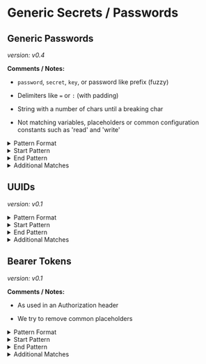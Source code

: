 <!-- WARNING: This README is generated automatically
-->

# Generic Secrets / Passwords

## Generic Passwords



_version: v0.4_

**Comments / Notes:**


- `password`, `secret`, `key`, or password like prefix (fuzzy)

- Delimiters like `=` or `:` (with padding)

- String with a number of chars until a breaking char

- Not matching variables, placeholders or common configuration constants such as 'read' and 'write'
  

<details>
<summary>Pattern Format</summary>
<p>

```regex
[a-zA-Z0-9!.,$%&*+?^_`{|}()[\]\\/~-][a-zA-Z0-9\t !.,$%&*+?^_`{|}()[\]\\/~-]*
```

</p>
</details>

<details>
<summary>Start Pattern</summary>
<p>

```regex
(?:\A|[^a-zA-Z0-9])(?i)(?:api|jwt|mysql|db)?[_.-]?(?:pass?(?:wo?r?d|code|phrase)|secret)([ \t]+As[ \t]+String)?[\t ]*(={1,3}|:)[\t ]*(?:["']|b["'])?
```

</p>
</details><details>
<summary>End Pattern</summary>
<p>

```regex
(\z|[\r\n'"])
```

</p>
</details>

<details>
<summary>Additional Matches</summary>
<p>
Add these additional matches to the [Secret Scanning Custom Pattern](https://docs.github.com/en/enterprise-cloud@latest/code-security/secret-scanning/defining-custom-patterns-for-secret-scanning#example-of-a-custom-pattern-specified-using-additional-requirements).


- Not Match: ```^(?i)(?:[a-z0-9_.]*,\s*)?(?:str\()?[[<(]?(?:(?:(?:user|key)_?)?(?:[a-zA-Z0-9._]+[_.])?(?:the )?(?:pass?(wo?r?d|code|phrase)|pass|pwd|secret|token|tok|redacted|placeholder|dummy|pw|thephrase)|write|read|on|off|true|false|none|null|nil|undefined|eof|ignore|eol|git|yes|no|y|n),?[\]>)]?(?:\)\s*\{)?\\?( or )?$```
- Not Match: ```^\s*(?:(?:typing\.)?(?:(?:[Tt]uple|[Ll]ist|[Dd]ict|Callable|Iterable|Sequence|Optional|Union)\[.*|(?:int|str|float|(?:typing.)?Any|None|bytes|bool|ReadableBuffer)\s*(?:[,|].*)?|(?:Int|Swift\.Int|Int32)\.*))\s*$```
- Not Match: ```^\s*(?:\.\.\.|\\|\\n|\\0|[,()[\]{}`.]\\?|-[)(]|0x[A-Fa-f0-9]+|[0-9]{1,4}|(?:~|/tmp|\.\.|\.)|\\{1,2}w\+/g,( \\?)?|%[sr]|geheim\$parole|\([Oo]ptional\).*|\$?(?:\{\{?[^}]+\}\}?|\(\(?[^)]+\)\)?|\[\[?[^\]+]\]\]?))?,?\s*(?:\s*(?:/\*|#|//).*)?$```
- Not Match: ```^(?:function\s*\([^)]*\)\s*{\s*.*|\([^)]*\)\s*=>\s*(?:{\s*|[^;)]+[;)])|(?:new )?[a-zA-Z0-9_.]+\(.*|(?:public|private) [A-Za-z0-9_]+ \{)$```
- Not Match: ```^\s*(?:(?:self|this)\.[a-zA-Z_][a-zA-Z0-9_.]+[,[]?|[a-zA-Z0-9_.]+\[(?:[a-zA-Z0-9_.]+)?\]?|\$(?:[1-9]|[A-Za-z0-9_]+)\{?|os\.environ\[[^\]]\]|process\.env\.[A-Z0-9_]+)\s*(?:,|\|\||&&)?\s*$```

</p>
</details>

## UUIDs



_version: v0.1_



<details>
<summary>Pattern Format</summary>
<p>

```regex
(?i)[0-9a-f]{8}-[0-9a-f]{4}-[0-9a-f]{4}-[0-9a-f]{4}-[0-9a-f]{12}
```

</p>
</details>

<details>
<summary>Start Pattern</summary>
<p>

```regex
\A|[^0-9A-Fa-f-]
```

</p>
</details><details>
<summary>End Pattern</summary>
<p>

```regex
\z|[^0-9A-Fa-f-]
```

</p>
</details>

<details>
<summary>Additional Matches</summary>
<p>
Add these additional matches to the [Secret Scanning Custom Pattern](https://docs.github.com/en/enterprise-cloud@latest/code-security/secret-scanning/defining-custom-patterns-for-secret-scanning#example-of-a-custom-pattern-specified-using-additional-requirements).


- Not Match: ```^12345678-1234-5678-1234-567812345678$```
- Not Match: ```^00000000-0000-0000-0000-000000000000$```
- Not Match: ```^(?i)00010203-0405-0607-0809-0a0b0c0d0e0f$```
- Not Match: ```^(?i)12345678-1234-1234-1234-123456789abc$```

</p>
</details>

## Bearer Tokens



_version: v0.1_

**Comments / Notes:**


- As used in an Authorization header

- We try to remove common placeholders
  

<details>
<summary>Pattern Format</summary>
<p>

```regex
[a-zA-Z0-9_.=/+:-]+
```

</p>
</details>

<details>
<summary>Start Pattern</summary>
<p>

```regex
['"\s][Aa]uthorization: Bearer[ ]+
```

</p>
</details><details>
<summary>End Pattern</summary>
<p>

```regex
\z|[\s'"]
```

</p>
</details>

<details>
<summary>Additional Matches</summary>
<p>
Add these additional matches to the [Secret Scanning Custom Pattern](https://docs.github.com/en/enterprise-cloud@latest/code-security/secret-scanning/defining-custom-patterns-for-secret-scanning#example-of-a-custom-pattern-specified-using-additional-requirements).


- Not Match: ```^(?:letmein|Oracle|SuperSecretString|foo|ababbdbbebbbebdbbe5538003023|XYZ_INVALID_ACCESTOKEN_XYZ|QQ==|Shizuku|mF_9.B5f-4.1JqM|h480djs93hd8|SlAV32hkKG)$```
- Not Match: ```^(?i)(?:dummy|fake|bearer|auth|invalid|your|my|the|undefined|github|oidc|database)(?:_api)?(?:_?token|key|secret)?$```
- Not Match: ```^(?i)(?:[a-z0-9]|XYZ|ABC|123|.*_token)$```
- Not Match: ```(?i)x{5}```
- Not Match: ```^(?i)(x+|y+|z+|a+|\.+|.*\.\.\.)$```

</p>
</details>